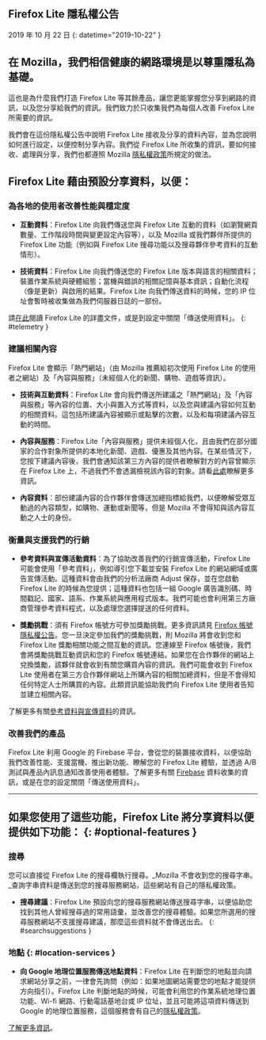 ## <span class="privacy-header-firefox-lite">Firefox Lite</span> <span class="privacy-header-policy">隱私權公告</span>

2019 年 10 月 22 日
{: datetime="2019-10-22" }

## 在 Mozilla，我們相信健康的網路環境是以尊重隱私為基礎。

這也是為什麼我們打造 Firefox Lite 等其餘產品，讓您更能掌握您分享到網路的資訊，以及您分享給我們的資訊。我們致力於只收集我們為每個人改善 Firefox Lite 所需要的資訊。

我們會在這份隱私權公告中說明 Firefox Lite 接收及分享的資料內容，並為您說明如何進行設定，以便控制分享內容。我們從 Firefox Lite 所收集的資訊，要如何接收、處理與分享，我們也都遵照 Mozilla [隱私權政策](https://www.mozilla.org/privacy/)所規定的做法。

## Firefox Lite 藉由預設分享資料，以便：

### 為各地的使用者改善性能與穩定度

* __互動資料__：Firefox Lite 向我們傳送您與 Firefox Lite 互動的資料（如瀏覽網頁數量、工作階段時間與變更設定內容等），以及 Mozilla 或我們夥伴所提供的 Firefox Lite 功能（例如與 Firefox Lite 搜尋功能以及搜尋夥伴參考資料的互動情形）。

* __技術資料__：Firefox Lite 向我們傳送您的 Firefox Lite 版本與語言的相關資料；裝置作業系統與硬體組態；當機與錯誤的相關記憶與基本資訊；自動化流程（像是更新）與啟用的結果。Firefox Lite 向我們傳送資料的時候，您的 IP 位址會暫時被收集做為我們伺服器日誌的一部份。

請[在此](https://support.mozilla.org/kb/send-usage-data-firefox-mobile-devices)閱讀 Firefox Lite 的詳盡文件，或是到設定中關閉「傳送使用資料」。
{: #telemetry }

### 建議相關內容

Firefox Lite 會顯示「熱門網站」（由 Mozilla 推薦給初次使用 Firefox Lite 的使用者之網站）及「內容與服務」（未經個人化的新聞、購物、遊戲等資訊）。

* __技術與互動資料__：Firefox Lite 會向我們傳送所建議之「熱門網站」及「內容與服務」等內容的位置、大小與置入方式等資料，以及您與建議內容如何互動的相關資料。這包括所建議內容被顯示或點擊的次數，以及和每項建議內容互動的時間。 

* __內容與服務__：Firefox Lite「內容與服務」提供未經個人化，且由我們在部分國家的合作對象所提供的本地化新聞、遊戲、優惠及其他內容。在某些情況下，您按下建議內容後，我們會通知該第三方內容的提供者瞭解對方的內容曾顯示在 Firefox Lite 上，不過我們不會透漏檢視該內容的對象。請看[此處](https://support.mozilla.org/kb/life-feed-firefox-lite)瞭解更多資訊。

* __內容資料__：部份建議內容的合作夥伴會傳送加總指標給我們，以便瞭解受眾互動過的內容類型，如購物、運動或新聞等，但是 Mozilla 不會得知與該內容互動之人士的身份。

### 衡量與支援我們的行銷

* __參考資料與宣傳活動資料__：為了協助改善我們的行銷宣傳活動，Firefox Lite 可能會使用「參考資料」，例如導引您下載並安裝 Firefox Lite 的網站網域或廣告宣傳活動。這種資料會由我們的分析法廠商 Adjust 保存，並在您啟動 Firefox Lite 的時候為您提供；這種資料也包括一組 Google 廣告識別碼、時間戳記、國家、語系、作業系統與應用程式版本。我們可能也會利用第三方廠商管理參考資料程式，以及處理您選擇提送的任何資料。

* __獎勵挑戰__：須有 Firefox 帳號方可參加獎勵挑戰。更多資訊請見 [Firefox 帳號隱私權公告](https://www.mozilla.org/en-US/privacy/firefox/#accounts)。您一旦決定參加我們的獎勵挑戰，則 Mozilla 將會收到您和 Firefox Lite 獎勵相關功能之間互動的資訊。您連線至 Firefox 帳號後，我們會將獎勵挑戰互動資訊和您的 Firefox 帳號連結。如果您在合作夥伴的網站上兌換獎勵，該夥伴就會收到有關您購買內容的資訊。我們可能會收到 Firefox Lite 使用者在第三方合作夥伴網站上所購內容的相關加總資料，但是不會得知任何特定人士所購買的內容。此類資訊能協助我們向 Firefox Lite 使用者告知並建立相關內容。 

了解更多有關[參考資料與宣傳資料](https://github.com/mozilla-tw/Rocket/wiki/Telemetry#install-campaign-tracking)的資訊。 

### 改善我們的產品

Firefox Lite 利用 Google 的 Firebase 平台，會從您的裝置接收資料，以便協助我們改善性能、支援當機、推出新功能、瞭解您的 Firefox Lite 體驗，並透過 A/B 測試與產品內訊息通知改善使用者體驗。了解更多有關 [Firebase](https://support.google.com/firebase/answer/6318039?hl=en) 資料收集的資訊，或是在您的設定關閉「傳送使用資料」。

---

## 如果您使用了這些功能，Firefox Lite 將分享資料以便提供如下功能： {: #optional-features }

### 搜尋

您可以直接從 Firefox Lite 的搜尋欄執行搜尋。_Mozilla 不會收到您的搜尋字串。_查詢字串資料是傳送到您的搜尋服務網站，這些網站有自己的隱私權政策。

* __搜尋建議__：Firefox Lite 預設向您的搜尋服務網站傳送搜尋字串，以便協助您找到其他人曾經搜尋過的常用語彙，並改善您的搜尋體驗。如果您所選用的搜尋服務網站不支援搜尋建議，那麼這些資料就不會傳送出去。
{: #searchsuggestions }
    
### 地點 {: #location-services }

* __向 Google 地理位置服務傳送地點資料__：Firefox Lite 在判斷您的地點並向請求網站分享之前，一律會先詢問（例如：如果地圖網站需要您的地點才能提供方向指引）。Firefox Lite 判斷地點的時候，可能會利用您的作業系統地理位置功能、Wi-fi 網路、行動電話基地台或 IP 位址，並且可能將這項資料傳送到 Google 的地理位置服務，這個服務會有自己的[隱私權政策](https://www.google.com/privacy/lsf.html)。

[了解更多資訊](https://www.mozilla.org/firefox/geolocation/)。
